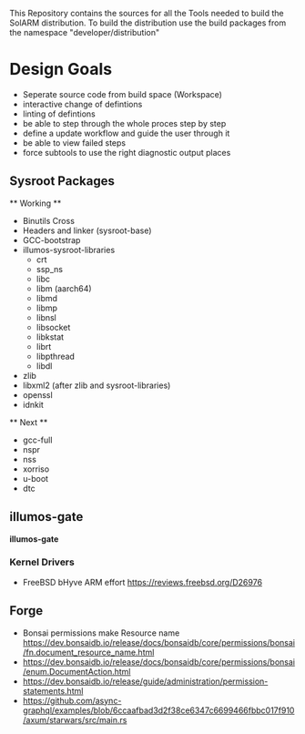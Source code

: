 This Repository contains the sources for all the Tools needed to build the SolARM distribution.
To build the distribution use the build packages from the namespace "developer/distribution"

# Design Goals
- Seperate source code from build space (Workspace)
- interactive change of defintions
- linting of defintions
- be able to step through the whole proces step by step
- define a update workflow and guide the user through it
- be able to view failed steps
- force subtools to use the right diagnostic output places

## Sysroot Packages
** Working **
- Binutils Cross
- Headers and linker (sysroot-base)
- GCC-bootstrap
- illumos-sysroot-libraries
  - crt
  - ssp_ns
  - libc
  - libm (aarch64)
  - libmd
  - libmp
  - libnsl
  - libsocket
  - libkstat
  - librt
  - libpthread
  - libdl
- zlib
- libxml2 (after zlib and sysroot-libraries)
- openssl
- idnkit

** Next **
- gcc-full
- nspr
- nss
- xorriso
- u-boot
- dtc

## illumos-gate
**illumos-gate**

### Kernel Drivers ###
- FreeBSD bHyve ARM effort https://reviews.freebsd.org/D26976

## Forge ##
- Bonsai permissions make Resource name https://dev.bonsaidb.io/release/docs/bonsaidb/core/permissions/bonsai/fn.document_resource_name.html
- https://dev.bonsaidb.io/release/docs/bonsaidb/core/permissions/bonsai/enum.DocumentAction.html
- https://dev.bonsaidb.io/release/guide/administration/permission-statements.html
- https://github.com/async-graphql/examples/blob/6ccaafbad3d2f38ce6347c6699466fbbc017f910/axum/starwars/src/main.rs
